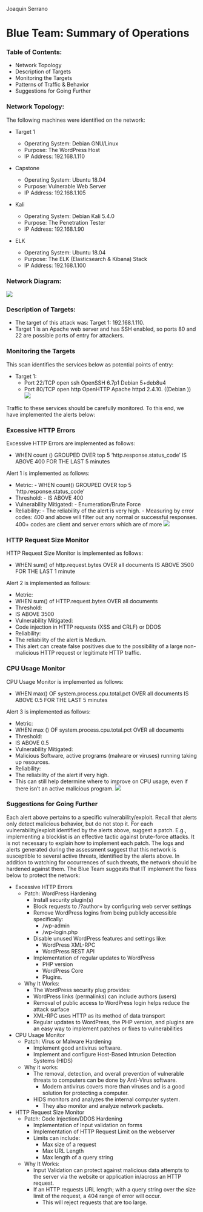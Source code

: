 ﻿Joaquin Serrano

# Blue Team: Summary of Operations

### Table of Contents:
   * Network Topology
   * Description of Targets
   * Monitoring the Targets
   * Patterns of Traffic & Behavior
   * Suggestions for Going Further

### Network Topology:
The following machines were identified on the network:
* Target 1
   * Operating System: Debian GNU/Linux
   * Purpose: The WordPress Host
   * IP Address: 192.168.1.110

* Capstone
   * Operating System: Ubuntu 18.04
   * Purpose: Vulnerable Web Server
   * IP Address: 192.168.1.105

* Kali 
   * Operating System: Debian Kali 5.4.0
   * Purpose: The Penetration Tester 
   * IP Address: 192.168.1.90

* ELK   
   * Operating System: Ubuntu 18.04
   * Purpose: The ELK (Elasticsearch & Kibana) Stack
   * IP Address: 192.168.1.100

### Network Diagram:
![](https://github.com/y2keno/final_project/blob/e7e77e1930f42eb569709dcb59afd2bdd7f4ff9a/Final_Blue_Team/images/image2.png)
  
### Description of Targets:
- The target of this attack was: Target 1: 192.168.1.110.
- Target 1 is an Apache web server and has SSH enabled, so ports 80 and 22 are possible ports of entry for attackers.

### Monitoring the Targets

This scan identifies the services below as potential points of entry: 
- Target 1:
   * Port 22/TCP open ssh OpenSSH 6.7p1 Debian 5+deb8u4
   * Port 80/TCP open http OpenHTTP Apache httpd 2.4.10. ((Debian ))
   ![](https://github.com/y2keno/final_project/blob/e7e77e1930f42eb569709dcb59afd2bdd7f4ff9a/Final_Blue_Team/images/image1.png)
  

Traffic to these services should be carefully monitored. To this end, we have implemented the alerts below:

### Excessive HTTP Errors
Excessive HTTP Errors are implemented as follows:
- WHEN count () GROUPED OVER top 5 ‘http.response.status_code’ IS ABOVE 400 FOR THE LAST 5 minutes

Alert 1 is implemented as follows:
* Metric: 
      - WHEN count() GROUPED OVER top 5 ‘http.response.status_code’
* Threshold:
      - IS ABOVE 400
* Vulnerability Mitigated:
      - Enumeration/Brute Force
* Reliability: 
      - The reliability of the alert is very high. 
      - Measuring by error codes: 400 and above will filter out any normal or successful responses. 400+ codes are client and server errors which are of more
![](https://github.com/y2keno/final_project/blob/e7e77e1930f42eb569709dcb59afd2bdd7f4ff9a/Final_Blue_Team/images/image4.png)

### HTTP Request Size Monitor
HTTP Request Size Monitor is implemented as follows:
- WHEN sum() of http.request.bytes OVER all documents IS ABOVE 3500 FOR THE LAST 1 minute

Alert 2 is implemented as follows:
   * Metric: 
   * WHEN sum() of HTTP.request.bytes OVER all documents
   * Threshold: 
   * IS ABOVE 3500
   * Vulnerability Mitigated: 
   * Code injection in HTTP requests (XSS and CRLF) or DDOS
   * Reliability: 
   * The reliability of the alert is Medium. 
   * This alert can create false positives due to the possibility of a large non-malicious HTTP request or legitimate HTTP traffic. 
  
### CPU Usage Monitor

CPU Usage Monitor is implemented as follows: 
- WHEN max() OF system.process.cpu.total.pct OVER all documents IS ABOVE 0.5 FOR THE LAST 5 minutes

Alert 3 is implemented as follows:
   * Metric: 
   * WHEN max () OF system.process.cpu.total.pct OVER all documents
   * Threshold: 
   * IS ABOVE 0.5
   * Vulnerability Mitigated: 
   * Malicious Software, active programs (malware or viruses) running taking up resources. 
   * Reliability: 
   * The reliability of the alert if very high.
   * This can still help determine where to improve on CPU usage, even if there isn’t an active malicious program. 
  ![](https://github.com/y2keno/final_project/blob/e7e77e1930f42eb569709dcb59afd2bdd7f4ff9a/Final_Blue_Team/images/image5.png)

### Suggestions for Going Further 

Each alert above pertains to a specific vulnerability/exploit. Recall that alerts only detect malicious behavior, but do not stop it. For each vulnerability/exploit identified by the alerts above, suggest a patch. E.g., implementing a blocklist is an effective tactic against brute-force attacks. It is not necessary to explain how to implement each patch.
The logs and alerts generated during the assessment suggest that this network is susceptible to several active threats, identified by the alerts above. In addition to watching for occurrences of such threats, the network should be hardened against them. The Blue Team suggests that IT implement the fixes below to protect the network:
* Excessive HTTP Errors
   * Patch: WordPress Hardening
      * Install security plugin(s)
      * Block requests to /?author= by configuring web server settings
      * Remove WordPress logins from being publicly accessible specifically:
         * /wp-admin
         * /wp-login.php
      * Disable unused WordPress features and settings like:
         * WordPress XML-RPC 
         * WordPress REST API 
      * Implementation of regular updates to WordPress
         * PHP version
         * WordPress Core
         * Plugins.
   * Why It Works:
      * The WordPress security plug provides: 
      * WordPress links (permalinks) can include authors (users)
      * Removal of public access to WordPress login helps reduce the attack surface
      * XML-RPC uses HTTP as its method of data transport
      * Regular updates to WordPress, the PHP version, and plugins are an easy way to implement patches or fixes to vulnerabilities
* CPU Usage Monitor
   * Patch: Virus or Malware Hardening
      * Implement good antivirus software. 
      * Implement and configure Host-Based Intrusion Detection Systems (HIDS)
   * Why it works:
      * The removal, detection, and overall prevention of vulnerable threats to computers can be done by Anti-Virus software.
         * Modern antivirus covers more than viruses and is a good solution for protecting a computer.  
      * HIDS monitors and analyzes the internal computer system. 
         * They also monitor and analyze network packets.
* HTTP Request Size Monitor
   * Patch: Code Injection/DDOS Hardening
      * Implementation of Input validation on forms
      * Implementation of HTTP Request Limit on the webserver
      * Limits can include:
         * Max size of a request
         * Max URL Length
         * Max length of a query string
   * Why It Works: 
      * Input Validation can protect against malicious data attempts to the server via the website or application in/across an HTTP request.
      * If an HTTP requests URL length; with a query string over the size limit of the request, a 404 range of error will occur.
         * This will reject requests that are too large.
